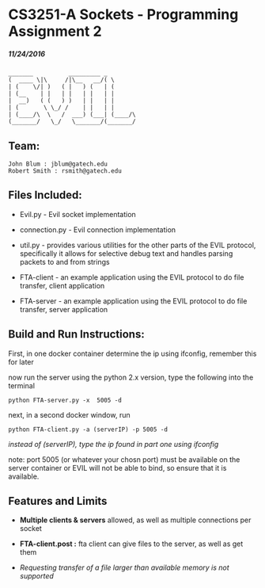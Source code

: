
# CS3251-A Sockets - Programming Assignment 2
##### 11/24/2016

~~~~
_______          _________ _       
(  ____ \|\     /|\__   __/( \      
| (    \/| )   ( |   ) (   | (      
| (__    | |   | |   | |   | |      
|  __)   ( (   ) )   | |   | |      
| (       \ \_/ /    | |   | |      
| (____/\  \   /  ___) (___| (____/\
(_______/   \_/   \_______/(_______/
~~~~

## Team:
    John Blum : jblum@gatech.edu
    Robert Smith : rsmith@gatech.edu






## Files Included:

 * Evil.py - Evil socket implementation

 * connection.py - Evil connection implementation

 * util.py - provides various utilities for the other parts of the EVIL protocol,
    specifically it allows for selective debug text and handles parsing packets to and from strings

 * FTA-client - an example application using the EVIL protocol to do file transfer, client application

 * FTA-server - an example application using the EVIL protocol to do file transfer, server application




## Build and Run Instructions:
First, in one docker container determine the ip using ifconfig, remember this for later

now run the server using the python 2.x version, type the following into the terminal

    python FTA-server.py -x  5005 -d

next, in a second docker window, run

    python FTA-client.py -a (serverIP) -p 5005 -d
*instead of (serverIP), type the ip found in part one using ifconfig*

note: port 5005 (or whatever your chosn port) must be available on the server container or EVIL will not be able to bind, so ensure that it is available.

## Features and Limits

- **Multiple clients & servers** allowed, as well as multiple connections per socket

- **FTA-client.post :** fta client can give files to the server, as well as get them

- *Requesting transfer of a file larger than available memory is not supported*
